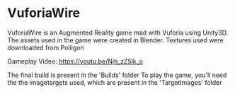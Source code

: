 # VuforiaWire


VuforiaWire is an Augmented Reality game mad with Vuforia using Unity3D. 
The assets used in the game were created in Blender.
Textures used were downloaded from Poliigon

Gameplay Video: https://youtu.be/Njh_zZ5lk_o

The final build is present in the 'Builds' folder
To play the game, you'll need the the imagetargets used, which are present in the 'TargetImages' folder
